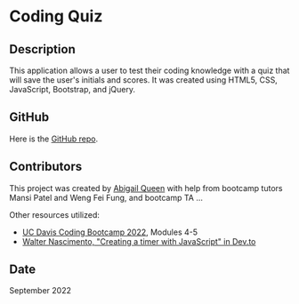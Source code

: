 # Coding Quiz

## Description
This application allows a user to test their coding knowledge with a quiz that will save the user's initials and scores. It was created using HTML5, CSS, JavaScript, Bootstrap, and jQuery.

## GitHub
Here is the [GitHub repo](https://github.com/Abi-Queen/Coding-Quiz). 

## Contributors
This project was created by [Abigail Queen](https://github.com/Abi-Queen) with help from bootcamp tutors Mansi Patel and Weng Fei Fung, and bootcamp TA ...

Other resources utilized:
- [UC Davis Coding Bootcamp 2022](https://bootcamp.ucdavis.edu/), Modules 4-5
- [Walter Nascimento, "Creating a timer with JavaScript" in Dev.to](https://dev.to/walternascimentobarroso/creating-a-timer-with-javascript-8b7)

## Date
September 2022